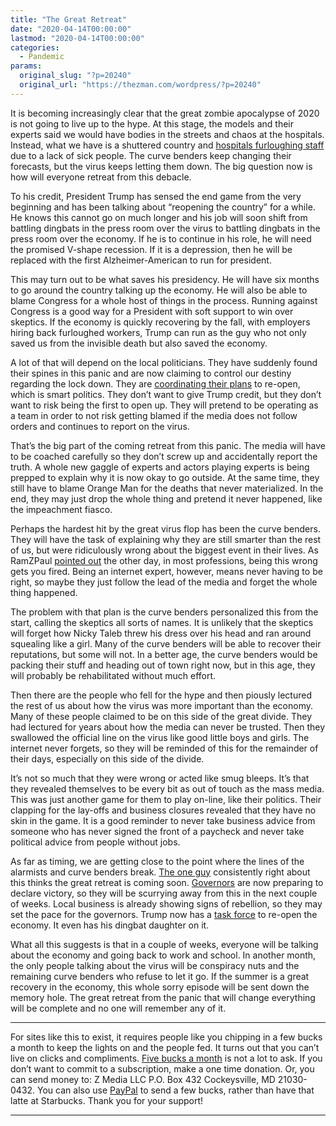 ```yaml
---
title: "The Great Retreat"
date: "2020-04-14T00:00:00"
lastmod: "2020-04-14T00:00:00"
categories:
  - Pandemic
params:
  original_slug: "?p=20240"
  original_url: "https://thezman.com/wordpress/?p=20240"
---
```


It is becoming increasingly clear that the great zombie apocalypse of
2020 is not going to live up to the hype. At this stage, the models and
their experts said we would have bodies in the streets and chaos at the
hospitals. Instead, what we have is a shuttered country and [hospitals
furloughing
staff](https://www.beckershospitalreview.com/finance/49-hospitals-furloughing-workers-in-response-to-covid-19.html)
due to a lack of sick people. The curve benders keep changing their
forecasts, but the virus keeps letting them down. The big question now
is how will everyone retreat from this debacle.

To his credit, President Trump has sensed the end game from the very
beginning and has been talking about “reopening the country” for a
while. He knows this cannot go on much longer and his job will soon
shift from battling dingbats in the press room over the virus to
battling dingbats in the press room over the economy. If he is to
continue in his role, he will need the promised V-shape recession. If it
is a depression, then he will be replaced with the first
Alzheimer-American to run for president.

This may turn out to be what saves his presidency. He will have six
months to go around the country talking up the economy. He will also be
able to blame Congress for a whole host of things in the process.
Running against Congress is a good way for a President with soft support
to win over skeptics. If the economy is quickly recovering by the fall,
with employers hiring back furloughed workers, Trump can run as the guy
who not only saved us from the invisible death but also saved the
economy.

A lot of that will depend on the local politicians. They have suddenly
found their spines in this panic and are now claiming to control our
destiny regarding the lock down. They are [coordinating their
plans](https://www.wsj.com/articles/u-s-coronavirus-cases-rise-as-officials-weigh-when-to-restart-the-economy-11586774781)
to re-open, which is smart politics. They don’t want to give Trump
credit, but they don’t want to risk being the first to open up. They
will pretend to be operating as a team in order to not risk getting
blamed if the media does not follow orders and continues to report on
the virus.

That’s the big part of the coming retreat from this panic. The media
will have to be coached carefully so they don’t screw up and
accidentally report the truth. A whole new gaggle of experts and actors
playing experts is being prepped to explain why it is now okay to go
outside. At the same time, they still have to blame Orange Man for the
deaths that never materialized. In the end, they may just drop the whole
thing and pretend it never happened, like the impeachment fiasco.

Perhaps the hardest hit by the great virus flop has been the curve
benders. They will have the task of explaining why they are still
smarter than the rest of us, but were ridiculously wrong about the
biggest event in their lives. As RamZPaul [pointed
out](https://twitter.com/ramzpaul/status/1249785950038884357) the other
day, in most professions, being this wrong gets you fired. Being an
internet expert, however, means never having to be right, so maybe they
just follow the lead of the media and forget the whole thing happened.

The problem with that plan is the curve benders personalized this from
the start, calling the skeptics all sorts of names. It is unlikely that
the skeptics will forget how Nicky Taleb threw his dress over his head
and ran around squealing like a girl. Many of the curve benders will be
able to recover their reputations, but some will not. In a better age,
the curve benders would be packing their stuff and heading out of town
right now, but in this age, they will probably be rehabilitated without
much effort.

Then there are the people who fell for the hype and then piously
lectured the rest of us about how the virus was more important than the
economy. Many of these people claimed to be on this side of the great
divide. They had lectured for years about how the media can never be
trusted. Then they swallowed the official line on the virus like good
little boys and girls. The internet never forgets, so they will be
reminded of this for the remainder of their days, especially on this
side of the divide.

It’s not so much that they were wrong or acted like smug bleeps. It’s
that they revealed themselves to be every bit as out of touch as the
mass media. This was just another game for them to play on-line, like
their politics. Their clapping for the lay-offs and business closures
revealed that they have no skin in the game. It is a good reminder to
never take business advice from someone who has never signed the front
of a paycheck and never take political advice from people without jobs.

As far as timing, we are getting close to the point where the lines of
the alarmists and curve benders break. [The one
guy](https://wmbriggs.com/post/30278/) consistently right about this
thinks the great retreat is coming soon.
[Governors](https://www.nytimes.com/2020/04/13/nyregion/coronavirus-new-york-update.html)
are now preparing to declare victory, so they will be scurrying away
from this in the next couple of weeks. Local business is already showing
signs of rebellion, so they may set the pace for the governors. Trump
now has a [task
force](https://gab.com/system/media_attachments/files/047/577/841/original/9d757bfa69b4e6d1.png?1586807361)
to re-open the economy. It even has his dingbat daughter on it.

What all this suggests is that in a couple of weeks, everyone will be
talking about the economy and going back to work and school. In another
month, the only people talking about the virus will be conspiracy nuts
and the remaining curve benders who refuse to let it go. If the summer
is a great recovery in the economy, this whole sorry episode will be
sent down the memory hole. The great retreat from the panic that will
change everything will be complete and no one will remember any of it.

------------------------------------------------------------------------

For sites like this to exist, it requires people like you chipping in a
few bucks a month to keep the lights on and the people fed. It turns out
that you can’t live on clicks and compliments.
<a href="https://www.subscribestar.com/the-z-blog"
rel="noopener noreferrer" target="_blank">Five bucks a month</a> is not
a lot to ask. If you don’t want to commit to a subscription, make a one
time donation. Or, you can send money to: Z Media LLC P.O. Box 432
Cockeysville, MD 21030-0432. You can also use <a
href="https://www.paypal.com/cgi-bin/webscr?cmd=_s-xclick&amp;hosted_button_id=UDAS2Q8JYA6CN&amp;source=url"
rel="noopener noreferrer" target="_blank">PayPal</a> to send a few
bucks, rather than have that latte at Starbucks. Thank you for your
support!

------------------------------------------------------------------------
